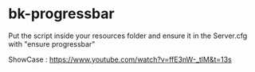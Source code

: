 # bk-progressbar
Put the script inside your resources folder and ensure it in the Server.cfg with "ensure progressbar"

ShowCase :
https://www.youtube.com/watch?v=ffE3nW-_tlM&t=13s
